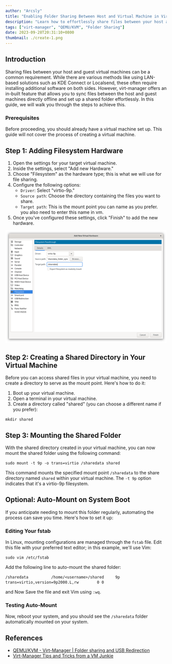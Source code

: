```yaml
---
author: "Arcsly"
title: "Enabling Folder Sharing Between Host and Virtual Machine in Virt-Manager"
description: "Learn how to effortlessly share files between your host and virtual machine using Virt-Manager, a comprehensive guide for seamless folder sharing in your virtualized environment."
tags: ["virt-manager", "QEMU/KVM", "Folder Sharing"]
date: 2023-09-28T20:31:10+0800
thumbnail: ./create-1.png
---
```


## Introduction

Sharing files between your host and guest virtual machines can be a common requirement. While there are various methods like using LAN-based solutions such as KDE Connect or Localsend, these often require installing additional software on both sides. However, virt-manager offers an in-built feature that allows you to sync files between the host and guest machines directly offline and set up a shared folder effortlessly. In this guide, we will walk you through the steps to achieve this.

### Prerequisites

Before proceeding, you should already have a virtual machine set up. This guide will not cover the process of creating a virtual machine.

## Step 1: Adding Filesystem Hardware

1. Open the settings for your target virtual machine.
2. Inside the settings, select "Add new Hardware."
3. Choose "Filesystem" as the hardware type; this is what we will use for file sharing.
4. Configure the following options:
    - `Driver`: Select "virtio-9p."
    - `Source path`: Choose the directory containing the files you want to share.
    - `Target path`: This is the mount point you can name as you prefer. you also need to enter this name in vm.
5. Once you've configured these settings, click "Finish" to add the new hardware.

![example](./example.png)

## Step 2: Creating a Shared Directory in Your Virtual Machine

Before you can access shared files in your virtual machine, you need to create a directory to serve as the mount point. Here's how to do it:

1. Boot up your virtual machine.
2. Open a terminal in your virtual machine.
3. Create a directory called "shared" (you can choose a different name if you prefer):

```shell
mkdir shared
```

## Step 3: Mounting the Shared Folder

With the shared directory created in your virtual machine, you can now mount the shared folder using the following command:

```shell
sudo mount -t 9p -o trans=virtio /sharedata shared
```

This command mounts the specified mount point `/sharedata` to the share directory named `shared` within your virtual machine. The `-t 9p` option indicates that it's a virtio-9p filesystem.

## Optional: Auto-Mount on System Boot

If you anticipate needing to mount this folder regularly, automating the process can save you time. Here's how to set it up:

### Editing Your fstab

In Linux, mounting configurations are managed through the `fstab` file. Edit this file with your preferred text editor; in this example, we'll use Vim:

```shell
sudo vim /etc/fstab
```

Add the following line to auto-mount the shared folder:

```shell
/sharedata          /home/<username>/shared     9p      trans=virtio,version=9p2000.L,rw        0 0
```

and Now Save the file and exit Vim using `:wq`.

### Testing Auto-Mount

Now, reboot your system, and you should see the `/sharedata` folder automatically mounted on your system.

## References

- [QEMU/KVM - Virt-Manager | Folder sharing and USB Redirection](https://onion.tube/watch?v=crDuKm6XNv4)
- [Virt-Manager Tips and Tricks from a VM Junkie](https://onion.tube/watch?v=9FBhcOnCxM8)